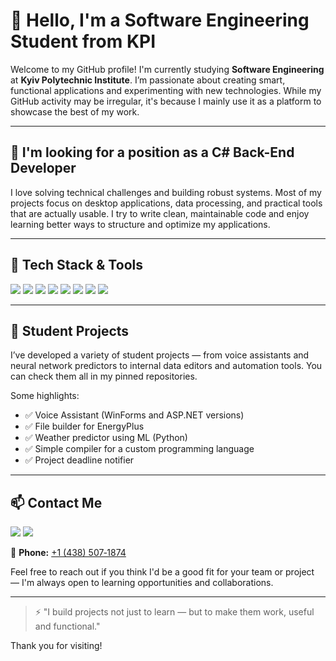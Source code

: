 # 👋 Hello, I'm a Software Engineering Student from KPI

Welcome to my GitHub profile! I'm currently studying **Software Engineering** at **Kyiv Polytechnic Institute**. I’m passionate about creating smart, functional applications and experimenting with new technologies. While my GitHub activity may be irregular, it's because I mainly use it as a platform to showcase the best of my work.

---

## 🚀 I'm looking for a position as a **C# Back-End Developer**

I love solving technical challenges and building robust systems. Most of my projects focus on desktop applications, data processing, and practical tools that are actually usable. I try to write clean, maintainable code and enjoy learning better ways to structure and optimize my applications.

---

## 🧠 Tech Stack & Tools

<p align="left">
  <img src="https://img.shields.io/badge/C%23-239120?style=for-the-badge&logo=c-sharp&logoColor=white" />
  <img src="https://img.shields.io/badge/.NET-512BD4?style=for-the-badge&logo=dotnet&logoColor=white" />
  <img src="https://img.shields.io/badge/WinForms-00599C?style=for-the-badge&logo=windows&logoColor=white" />
  <img src="https://img.shields.io/badge/Python-3776AB?style=for-the-badge&logo=python&logoColor=white" />
  <img src="https://img.shields.io/badge/SQL-4479A1?style=for-the-badge&logo=mysql&logoColor=white" />
  <img src="https://img.shields.io/badge/XML-E44D26?style=for-the-badge&logo=html5&logoColor=white" />
  <img src="https://img.shields.io/badge/ASP.NET-512BD4?style=for-the-badge&logo=dotnet&logoColor=white" />
  <img src="https://img.shields.io/badge/GitHub-181717?style=for-the-badge&logo=github&logoColor=white" />
</p>

---

## 📂 Student Projects

I’ve developed a variety of student projects — from voice assistants and neural network predictors to internal data editors and automation tools. You can check them all in my pinned repositories.

Some highlights:
- ✅ Voice Assistant (WinForms and ASP.NET versions)
- ✅ File builder for EnergyPlus
- ✅ Weather predictor using ML (Python)
- ✅ Simple compiler for a custom programming language
- ✅ Project deadline notifier

---

## 📫 Contact Me

<p>
  <img src="https://img.shields.io/badge/Email-serbia.nestandart@gmail.com-D14836?style=for-the-badge&logo=gmail&logoColor=white" />
  <a href="https://www.linkedin.com/in/illia-serbin-67657629b/">
  <img src="https://img.shields.io/badge/LinkedIn-Illia%20Serbin-0077B5?style=for-the-badge&logo=linkedin&logoColor=white" />
</a>
</p>
<p align="left">
  📱 <strong>Phone:</strong> <a href="tel:+14385071874">+1 (438) 507‑1874</a>
</p>

Feel free to reach out if you think I'd be a good fit for your team or project — I'm always open to learning opportunities and collaborations.

---

> ⚡ "I build projects not just to learn — but to make them work, useful and functional."

Thank you for visiting!


